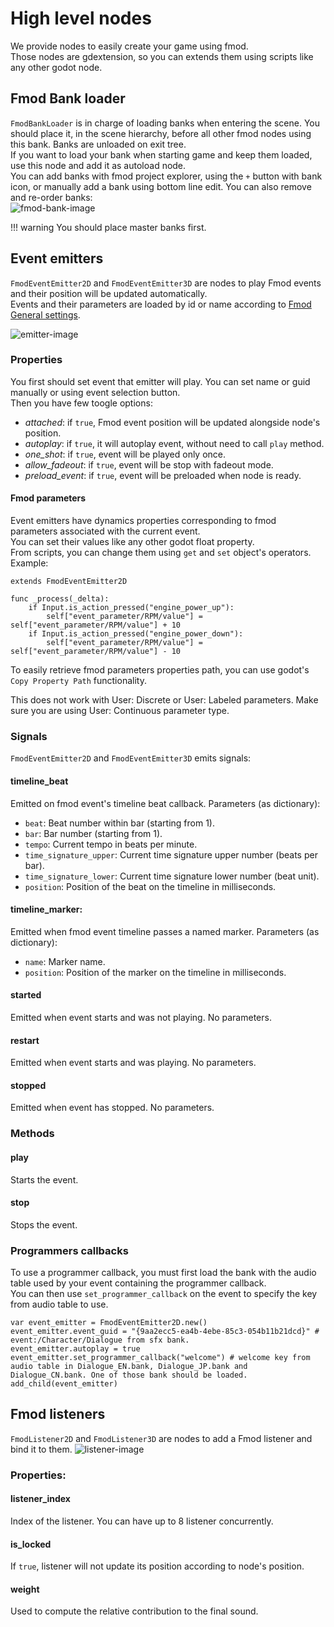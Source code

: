 # High level nodes

We provide nodes to easily create your game using fmod.  
Those nodes are gdextension, so you can extends them using scripts like any other godot node.

## Fmod Bank loader

`FmodBankLoader` is in charge of loading banks when entering the scene. You should place it, in the scene hierarchy,
before all other fmod nodes using this bank. Banks are unloaded on exit tree.  
If you want to load your bank when starting game and keep them loaded, use this node and add it as autoload node.  
You can add banks with fmod project explorer, using the `+` button with bank icon, or manually add a bank using bottom
line edit. You can also remove and re-order banks:  
![fmod-bank-image]

!!! warning
    You should place master banks first.

## Event emitters

`FmodEventEmitter2D` and `FmodEventEmitter3D` are nodes to play Fmod events and their position will be updated
automatically.  
Events and their parameters are loaded by id or name according to [Fmod General settings](./2-initialization.md#general).

![emitter-image]

### Properties

You first should set event that emitter will play. You can set name or guid manually or using event selection button.  
Then you have few toogle options:  
- *attached*: if `true`, Fmod event position will be updated alongside node's position.  
- *autoplay*: if `true`, it will autoplay event, without need to call `play` method.  
- *one_shot*: if `true`, event will be played only once.  
- *allow_fadeout*: if `true`, event will be stop with fadeout mode.  
- *preload_event*: if `true`, event will be preloaded when node is ready.  

#### Fmod parameters

Event emitters have dynamics properties corresponding to fmod parameters associated with the current event.  
You can set their values like any other godot float property.  
From scripts, you can change them using `get` and `set` object's operators.  
Example:
```gdscript
extends FmodEventEmitter2D

func _process(_delta):
	if Input.is_action_pressed("engine_power_up"):
		self["event_parameter/RPM/value"] = self["event_parameter/RPM/value"] + 10
	if Input.is_action_pressed("engine_power_down"):
		self["event_parameter/RPM/value"] = self["event_parameter/RPM/value"] - 10
```  
To easily retrieve fmod parameters properties path, you can use godot's `Copy Property Path` functionality.

This does not work with User: Discrete or User: Labeled parameters. Make sure you are using User: Continuous parameter type.

### Signals

`FmodEventEmitter2D` and `FmodEventEmitter3D` emits signals:
#### timeline_beat
Emitted on fmod event's timeline beat callback.
Parameters (as dictionary):
- `beat`: Beat number within bar (starting from 1).
- `bar`: Bar number (starting from 1).
- `tempo`: Current tempo in beats per minute.
- `time_signature_upper`: Current time signature upper number (beats per bar).
- `time_signature_lower`: Current time signature lower number (beat unit).
- `position`: Position of the beat on the timeline in milliseconds.

#### timeline_marker: 
Emitted when fmod event timeline passes a named marker.
Parameters (as dictionary):
- `name`: Marker name.
- `position`: Position of the marker on the timeline in milliseconds.

#### started
Emitted when event starts and was not playing.
No parameters.

#### restart
Emitted when event starts and was playing.
No parameters.

#### stopped
Emitted when event has stopped.
No parameters.

### Methods

#### play
Starts the event.

#### stop
Stops the event.  

### Programmers callbacks

To use a programmer callback, you must first load the bank with the
audio table used by your event containing the programmer callback.  
You can then use `set_programmer_callback` on the event to specify the
key from audio table to use.  

```gdscript
var event_emitter = FmodEventEmitter2D.new()
event_emitter.event_guid = "{9aa2ecc5-ea4b-4ebe-85c3-054b11b21dcd}" # event:/Character/Dialogue from sfx bank.
event_emitter.autoplay = true
event_emitter.set_programmer_callback("welcome") # welcome key from audio table in Dialogue_EN.bank, Dialogue_JP.bank and Dialogue_CN.bank. One of those bank should be loaded.
add_child(event_emitter)
```

## Fmod listeners

`FmodListener2D` and `FmodListener3D` are nodes to add a Fmod listener and bind it to them.
![listener-image]

### Properties:

#### listener_index
Index of the listener. You can have up to 8 listener concurrently.
#### is_locked
If `true`, listener will not update its position according to node's position.
#### weight
Used to compute the relative contribution to the final sound.


[fmod-bank-image]: ./assets/fmod-bank.png
[emitter-image]: ./assets/emitter.png
[listener-image]: ./assets/listeners.png
